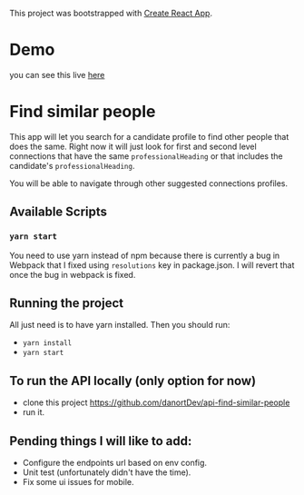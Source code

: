 This project was bootstrapped with [Create React App](https://github.com/facebook/create-react-app).

# Demo
you can see this live [here](https://fe-find-similar-people.herokuapp.com/)

# Find similar people
This app will let you search for a candidate profile to find other people that does the same.
Right now it will just look for first and second level connections that have the same `professionalHeading`
or that includes the candidate's `professionalHeading`.

You will be able to navigate through other suggested connections profiles.

## Available Scripts

### `yarn start`
You need to use yarn instead of npm because there is currently a bug in Webpack that I fixed using `resolutions` key in package.json. I will revert that once the bug in webpack is fixed.

## Running the project
All just need is to have yarn installed. Then you should run:
- `yarn install`
- `yarn start`

## To run the API locally (only option for now)
- clone this project https://github.com/danortDev/api-find-similar-people
- run it.


## Pending things I will like to add:
- Configure the endpoints url based on env config.
- Unit test (unfortunately didn't have the time).
- Fix some ui issues for mobile.
